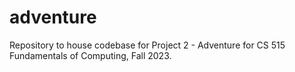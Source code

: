 # adventure
Repository to house codebase for Project 2 - Adventure for CS 515 Fundamentals of Computing, Fall 2023.
